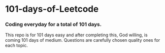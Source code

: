 # 101-days-of-Leetcode
<h3>Coding everyday for a total of 101 days.</h3> 
<p>This repo is for 101 days easy and after completing this, God willing, is coming 101 days of medium. Questions are carefully chosen quality ones for each topic.</p>
